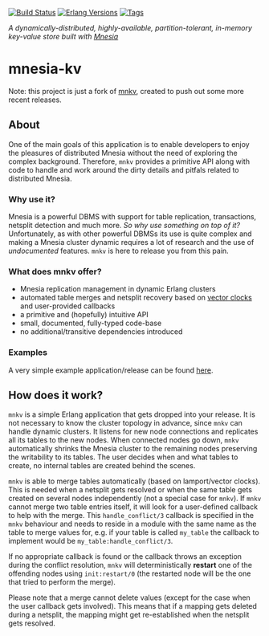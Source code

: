 [![Build Status][gh-actions-badge]][gh-actions]
[![Erlang Versions][erlang-badge]][versions]
[![Tags][github-tags-badge]][github-tags]

*A dynamically-distributed, highly-available, partition-tolerant, in-memory
key-value store built with [Mnesia](http://www.erlang.org/doc/apps/mnesia/)*

# mnesia-kv

Note: this project is just a fork of [mnkv](https://github.com/lindenbaum/lbm_kv), created to push out some more recent releases.

## About

One of the main goals of this application is to enable developers to enjoy the
pleasures of distributed Mnesia without the need of exploring the complex
background. Therefore, `mnkv` provides a primitive API along with code to
handle and work around the dirty details and pitfals related to distributed
Mnesia.

### Why use it?

Mnesia is a powerful DBMS with support for table replication, transactions,
netsplit detection and much more. _So why use something on top of it?_
Unfortunately, as with other powerful DBMSs its use is quite complex and making
a Mnesia cluster dynamic requires a lot of research and the use of
_undocumented_ features. `mnkv` is here to release you from this pain.

### What does mnkv offer?

* Mnesia replication management in dynamic Erlang clusters
* automated table merges and netsplit recovery based on
  [vector clocks](https://en.wikipedia.org/wiki/Vector_clock) and user-provided
  callbacks
* a primitive and (hopefully) intuitive API
* small, documented, fully-typed code-base
* no additional/transitive dependencies introduced

### Examples

A very simple example application/release can be found
[here](https://github.com/lindenbaum/sequencer_sample).

## How does it work?

`mnkv` is a simple Erlang application that gets dropped into your release. It
is not necessary to know the cluster topology in advance, since `mnkv` can
handle dynamic clusters. It listens for new node connections and replicates all
its tables to the new nodes. When connected nodes go down, `mnkv`
automatically shrinks the Mnesia cluster to the remaining nodes preserving the
writability to its tables. The user decides when and what tables to create, no
internal tables are created behind the scenes.

`mnkv` is able to merge tables automatically (based on lamport/vector clocks).
This is needed when a netsplit gets resolved or when the same table gets created
on several nodes independently (not a special case for `mnkv`). If `mnkv`
cannot merge two table entries itself, it will look for a user-defined callback
to help with the merge. This `handle_conflict/3` callback is specified in the
`mnkv` behaviour and needs to reside in a module with the same name as the
table to merge values for, e.g. if your table is called `my_table` the callback
to implement would be `my_table:handle_conflict/3`.

If no appropriate callback is found or the callback throws an exception during
the conflict resolution, `mnkv` will deterministically __restart__ one of the
offending nodes using `init:restart/0` (the restarted node will be the one that
tried to perform the merge).

Please note that a merge cannot delete values (except for the case when the
user callback gets involved). This means that if a mapping gets deleted during
a netsplit, the mapping might get re-established when the netsplit gets
resolved.

[//]: ---Named-Links---

[gh-actions-badge]: https://github.com/erlsci/mnesia-kv/workflows/ci%2Fcd/badge.svg
[gh-actions]: https://github.com/erlsci/mnesia-kv/actions
[erlang-badge]: https://img.shields.io/badge/erlang-21%20to%2026-blue.svg
[versions]: https://github.com/erlsci/mnesia-kv/blob/master/.github/workflows/cicd.yml
[github-tags]: https://github.com/erlsci/mnesia-kv/tags
[github-tags-badge]: https://img.shields.io/github/tag/erlsci/mnesia-kv.svg
